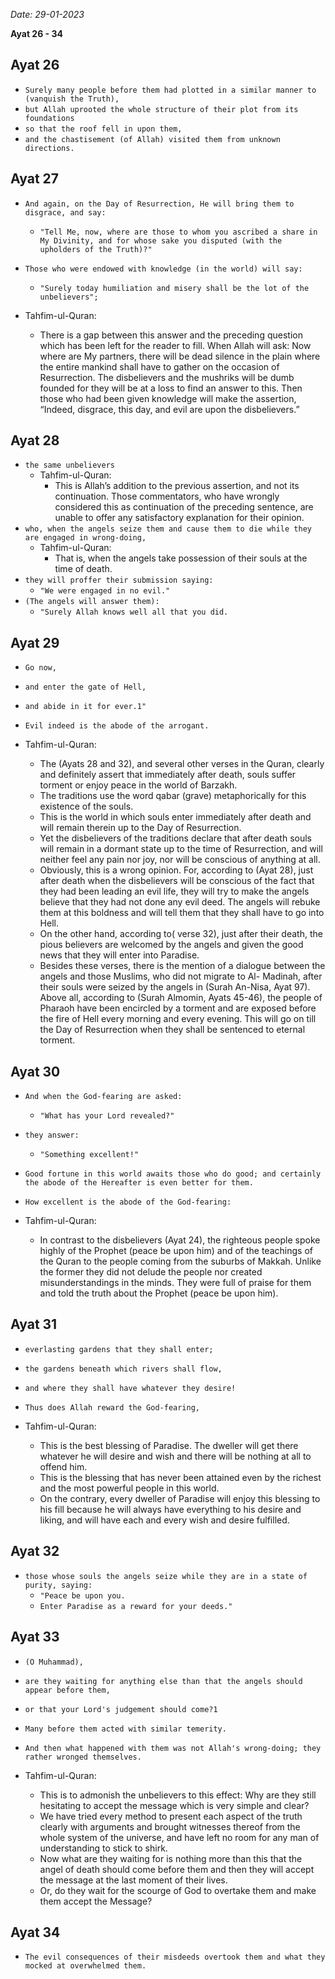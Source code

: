 *Date: 29-01-2023*

**Ayat 26 - 34**

## Ayat 26

- `Surely many people before them had plotted in a similar manner to (vanquish the Truth),`
- `but Allah uprooted the whole structure of their plot from its foundations`
- `so that the roof fell in upon them,`
- `and the chastisement (of Allah) visited them from unknown directions.`

## Ayat 27

- `And again, on the Day of Resurrection, He will bring them to disgrace, and say:`
  - `"Tell Me, now, where are those to whom you ascribed a share in My Divinity, and for whose sake you disputed (with the upholders of the Truth)?"`
- `Those who were endowed with knowledge (in the world) will say:` 
  - `"Surely today humiliation and misery shall be the lot of the unbelievers";`

- Tahfim-ul-Quran:
  - There is a gap between this answer and the preceding question which has been left for the reader to fill. When Allah will ask: Now where are My partners, there will be dead silence in the plain where the entire mankind shall have to gather on the occasion of Resurrection. The disbelievers and the mushriks will be dumb founded for they will be at a loss to find an answer to this. Then those who had been given knowledge will make the assertion, “Indeed, disgrace, this day, and evil are upon the disbelievers.”


## Ayat 28

- `the same unbelievers`
  - Tahfim-ul-Quran:
    - This is Allah’s addition to the previous assertion, and not its continuation. Those commentators, who have wrongly considered this as continuation of the preceding sentence, are unable to offer any satisfactory explanation for their opinion.
- `who, when the angels seize them and cause them to die while they are engaged in wrong-doing,`
  - Tahfim-ul-Quran:
    - That is, when the angels take possession of their souls at the time of death.
- `they will proffer their submission saying:`
  - `"We were engaged in no evil."`
- `(The angels will answer them):`
  - `"Surely Allah knows well all that you did.`

## Ayat 29

- `Go now,`
- `and enter the gate of Hell,`
- `and abide in it for ever.1"`
- `Evil indeed is the abode of the arrogant.`

- Tahfim-ul-Quran:
  - The (Ayats 28 and 32), and several other verses in the Quran, clearly and definitely assert that immediately after death, souls suffer torment or enjoy peace in the world of Barzakh.
  - The traditions use the word qabar (grave) metaphorically for this existence of the souls.
  - This is the world in which souls enter immediately after death and will remain therein up to the Day of Resurrection.
  - Yet the disbelievers of the traditions declare that after death souls will remain in a dormant state up to the time of Resurrection, and will neither feel any pain nor joy, nor will be conscious of anything at all.
  - Obviously, this is a wrong opinion. For, according to (Ayat 28), just after death when the disbelievers will be conscious of the fact that they had been leading an evil life, they will try to make the angels believe that they had not done any evil deed. The angels will rebuke them at this boldness and will tell them that they shall have to go into Hell.
  - On the other hand, according to( verse 32), just after their death, the pious believers are welcomed by the angels and given the good news that they will enter into Paradise.
  - Besides these verses, there is the mention of a dialogue between the angels and those Muslims, who did not migrate to Al- Madinah, after their souls were seized by the angels in (Surah An-Nisa, Ayat 97). Above all, according to (Surah Almomin, Ayats 45-46), the people of Pharaoh have been encircled by a torment and are exposed before the fire of Hell every morning and every evening. This will go on till the Day of Resurrection when they shall be sentenced to eternal torment.

## Ayat 30

- `And when the God-fearing are asked:`
  - `"What has your Lord revealed?"`
- `they answer:`
  - `"Something excellent!"`
- `Good fortune in this world awaits those who do good; and certainly the abode of the Hereafter is even better for them.`
- `How excellent is the abode of the God-fearing:`

- Tahfim-ul-Quran:
  - In contrast to the disbelievers (Ayat 24), the righteous people spoke highly of the Prophet (peace be upon him) and of the teachings of the Quran to the people coming from the suburbs of Makkah. Unlike the former they did not delude the people nor created misunderstandings in the minds. They were full of praise for them and told the truth about the Prophet (peace be upon him).

## Ayat 31

- `everlasting gardens that they shall enter;`
- `the gardens beneath which rivers shall flow,`
- `and where they shall have whatever they desire!`
- `Thus does Allah reward the God-fearing,`

- Tahfim-ul-Quran:
  - This is the best blessing of Paradise. The dweller will get there whatever he will desire and wish and there will be nothing at all to offend him.
  - This is the blessing that has never been attained even by the richest and the most powerful people in this world.
  - On the contrary, every dweller of Paradise will enjoy this blessing to his fill because he will always have everything to his desire and liking, and will have each and every wish and desire fulfilled.

## Ayat 32

- `those whose souls the angels seize while they are in a state of purity, saying:`
  - `"Peace be upon you.`
  - `Enter Paradise as a reward for your deeds."`

## Ayat 33

- `(O Muhammad),`
- `are they waiting for anything else than that the angels should appear before them,`
- `or that your Lord's judgement should come?1`
- `Many before them acted with similar temerity.`
- `And then what happened with them was not Allah's wrong-doing; they rather wronged themselves.`

- Tahfim-ul-Quran:
  - This is to admonish the unbelievers to this effect: Why are they still hesitating to accept the message which is very simple and clear?
  - We have tried every method to present each aspect of the truth clearly with arguments and brought witnesses thereof from the whole system of the universe, and have left no room for any man of understanding to stick to shirk.
  - Now what are they waiting for is nothing more than this that the angel of death should come before them and then they will accept the message at the last moment of their lives.
  - Or, do they wait for the scourge of God to overtake them and make them accept the Message?

## Ayat 34

- `The evil consequences of their misdeeds overtook them and what they mocked at overwhelmed them.`

